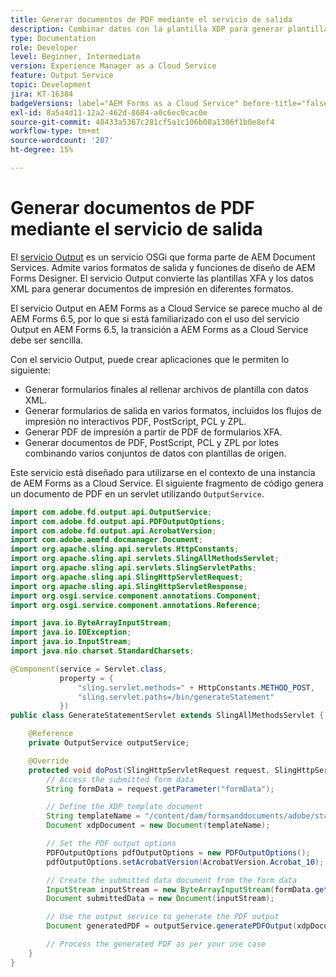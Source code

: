```yaml
---
title: Generar documentos de PDF mediante el servicio de salida
description: Combinar datos con la plantilla XDP para generar plantillas de PDF no interactivas.
type: Documentation
role: Developer
level: Beginner, Intermediate
version: Experience Manager as a Cloud Service
feature: Output Service
topic: Development
jira: KT-16384
badgeVersions: label="AEM Forms as a Cloud Service" before-title="false"
exl-id: 8a5a4d11-12a2-462d-8684-a0c6ec0cac0e
source-git-commit: 48433a5367c281cf5a1c106b08a1306f1b0e8ef4
workflow-type: tm+mt
source-wordcount: '207'
ht-degree: 15%

---
```


# Generar documentos de PDF mediante el servicio de salida

El [servicio Output](https://javadoc.io/static/com.adobe.aem/aem-forms-sdk-api/2024.07.31.00-240800/com/adobe/fd/output/api/OutputService.html) es un servicio OSGi que forma parte de AEM Document Services. Admite varios formatos de salida y funciones de diseño de AEM Forms Designer. El servicio Output convierte las plantillas XFA y los datos XML para generar documentos de impresión en diferentes formatos.

El servicio Output en AEM Forms as a Cloud Service se parece mucho al de AEM Forms 6.5, por lo que si está familiarizado con el uso del servicio Output en AEM Forms 6.5, la transición a AEM Forms as a Cloud Service debe ser sencilla.

Con el servicio Output, puede crear aplicaciones que le permiten lo siguiente:

+ Generar formularios finales al rellenar archivos de plantilla con datos XML.
+ Generar formularios de salida en varios formatos, incluidos los flujos de impresión no interactivos PDF, PostScript, PCL y ZPL.
+ Generar PDF de impresión a partir de PDF de formularios XFA.
+ Generar documentos de PDF, PostScript, PCL y ZPL por lotes combinando varios conjuntos de datos con plantillas de origen.

Este servicio está diseñado para utilizarse en el contexto de una instancia de AEM Forms as a Cloud Service. El siguiente fragmento de código genera un documento de PDF en un servlet utilizando `OutputService`.

```java
import com.adobe.fd.output.api.OutputService;
import com.adobe.fd.output.api.PDFOutputOptions;
import com.adobe.fd.output.api.AcrobatVersion;
import com.adobe.aemfd.docmanager.Document;
import org.apache.sling.api.servlets.HttpConstants;
import org.apache.sling.api.servlets.SlingAllMethodsServlet;
import org.apache.sling.api.servlets.SlingServletPaths;
import org.apache.sling.api.SlingHttpServletRequest;
import org.apache.sling.api.SlingHttpServletResponse;
import org.osgi.service.component.annotations.Component;
import org.osgi.service.component.annotations.Reference;

import java.io.ByteArrayInputStream;
import java.io.IOException;
import java.io.InputStream;
import java.nio.charset.StandardCharsets;

@Component(service = Servlet.class,
           property = {
               "sling.servlet.methods=" + HttpConstants.METHOD_POST,
               "sling.servlet.paths=/bin/generateStatement"
           })
public class GenerateStatementServlet extends SlingAllMethodsServlet {

    @Reference
    private OutputService outputService;

    @Override
    protected void doPost(SlingHttpServletRequest request, SlingHttpServletResponse response) throws IOException {
        // Access the submitted form data
        String formData = request.getParameter("formData");

        // Define the XDP template document
        String templateName = "/content/dam/formsanddocuments/adobe/statement.xdp";
        Document xdpDocument = new Document(templateName);

        // Set the PDF output options
        PDFOutputOptions pdfOutputOptions = new PDFOutputOptions();
        pdfOutputOptions.setAcrobatVersion(AcrobatVersion.Acrobat_10);

        // Create the submitted data document from the form data
        InputStream inputStream = new ByteArrayInputStream(formData.getBytes(StandardCharsets.UTF_8));
        Document submittedData = new Document(inputStream);

        // Use the output service to generate the PDF output
        Document generatedPDF = outputService.generatePDFOutput(xdpDocument, submittedData, pdfOutputOptions);

        // Process the generated PDF as per your use case        
    }
}
```
